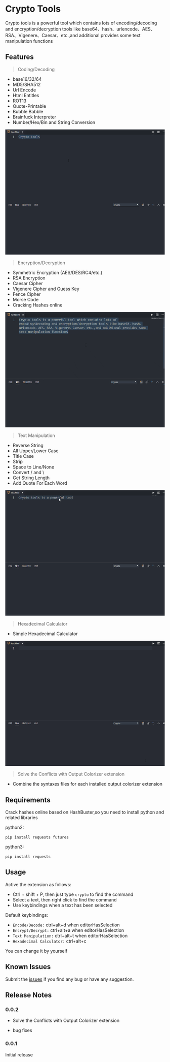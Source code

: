 # Crypto Tools

Crypto tools is a powerful tool which contains lots of encoding/decoding and encryption/decryption tools like base64、hash、urlencode、AES、RSA、Vigenere、Caesar、etc.,and additional provides some text manipulation functions

## Features

> Coding/Decoding

- base16/32/64
- MD5/SHA512
- Url Encode
- Html Entitles
- ROT13
- Quote-Printable
- Bubble Babble
- Brainfuck Interpreter
- Number/Hex/Bin and String Conversion

![](./images/DecodeEncode.gif)

> Encryption/Decryption

- Symmetric Encryption (AES/DES/RC4/etc.)
- RSA Encryption
- Caesar Cipher
- Vigenere Cipher and Guess Key 
- Fence Cipher
- Morse Code
- Cracking Hashes online

![](./images/DecryptEncrypt.gif)

> Text Manipulation

- Reverse String
- All Upper/Lower Case
- Title Case
- Strip
- Space to Line/None
- Convert / and \
- Get String Length
- Add Quote For Each Word

![](./images/TextManipulation.gif)

> Hexadecimal Calculator

- Simple Hexadecimal Calculator

![](./images/HexadecimalConverter.gif)

>Solve the Conflicts with Output Colorizer extension

- Combine the syntaxes files for each installed output colorizer extension

## Requirements

Crack hashes online based on HashBuster,so you need to install python and related libraries 

python2:

```
pip install requests futures
```

python3:

```
pip install requests
```

## Usage

Active the extension as follows:

- Ctrl + shift + P, then just type `crypto` to find the command
- Select a text, then right click to find the command
- Use keybindings when a text has been selected



Default keybindings:

- `Encode/Decode:`          ctrl+alt+d when editorHasSelection
- `Encrypt/Decrypt:`        ctrl+alt+a when editorHasSelection
- `Text Manipulation:`      ctrl+alt+t when editorHasSelection
- `Hexadecimal Calculator:` ctrl+alt+c

You can change it by yourself

## Known Issues

Submit the [issues](https://github.com/fofolee/vscode-crypto-tools/issues) if you find any bug or have any suggestion.

## Release Notes

### 0.0.2

- Solve the Conflicts with Output Colorizer extension

- bug fixes

### 0.0.1

Initial release
